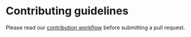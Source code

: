 # Contributing guidelines

Please read our [contribution workflow][contributing] before submitting a pull request.

[contributing]: https://github.com/TrustedKeep/etcd/blob/master/CONTRIBUTING.md#contribution-flow
